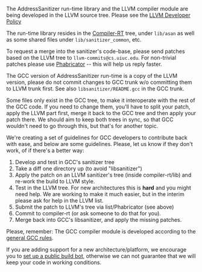 The AddressSanitizer run-time library and the LLVM compiler module are being developed in the LLVM source tree. Please see the [LLVM Developer Policy](http://llvm.org/docs/DeveloperPolicy.html)

The run-time library resides in the [Compiler-RT](http://compiler-rt.llvm.org/) tree, under `lib/asan` as well as some shared files under `lib/sanitizer_common`, etc.

To request a merge into the sanitizer's code-base, please send patches based on the LLVM tree to `llvm-commits@cs.uiuc.edu`. For non-trivial patches please use [Phabricator](http://llvm.org/docs/Phabricator.html) -- this will help us reply faster.

The GCC version of AddressSanitizer run-time is a copy of the LLVM version, please do not commit changes to GCC trunk w/o committing them to LLVM trunk first. See also `libsanitizer/README.gcc` in the GCC trunk.

Some files only exist in the GCC tree, to make it interoperate with the rest of the GCC code. If you need to change them, you'll have to split your patch, apply the LLVM part first, merge it back to the GCC tree and then apply your patch there. We should aim to keep both trees in sync, so that GCC wouldn't need to go through this, but that's for another topic.

We're creating a set of guidelines for GCC developers to contribute back with ease, and below are some guidelines. Please, let us know if they don't work, of if there's a better way:

  1. Develop and test in GCC's sanitizer tree
  1. Take a diff one directory up (to avoid "libsanitizer")
  1. Apply the patch on an LLVM sanitizer's tree (inside compiler-rt/lib) and re-work the build to LLVM style.
  1. Test in the LLVM tree. For new architectures this is **hard** and you might need help. We are working to make it much easier, but in the interim please ask for help in the LLVM list.
  1. Submit the patch to LLVM's tree via list/Phabricator (see above)
  1. Commit to compiler-rt (or ask someone to do that for you).
  1. Merge back into GCC's libsanitizer, and apply the missing patches.

Please, remember: The GCC compiler module is developed according to the [general GCC rules](http://gcc.gnu.org/contribute.html).

If you are adding support for a new architecture/platform, we encourage you to [set up a public build bot](http://llvm.org/docs/HowToAddABuilder.html), otherwise we can not guarantee that we will keep your code in working conditions.